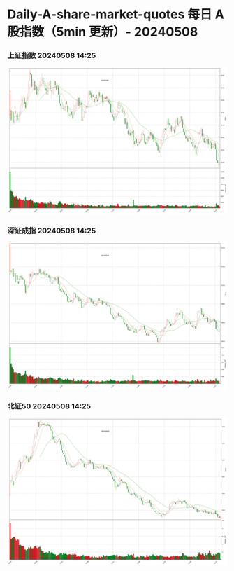 
# Daily-A-share-market-quotes 每日 A 股指数（5min 更新）- 20240508

### 上证指数 20240508 14:25
![](./fig/2024/5/20240508-sh000001.png)

### 深证成指 20240508 14:25
![](./fig/2024/5/20240508-sz399001.png)

### 北证50 20240508 14:25
![](./fig/2024/5/20240508-bj899050.png)

